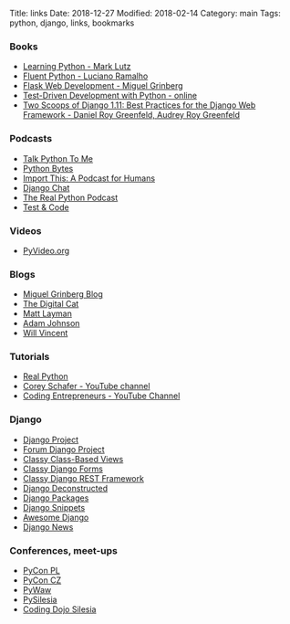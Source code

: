 Title: links
Date: 2018-12-27
Modified: 2018-02-14
Category: main
Tags: python, django, links, bookmarks


### Books

* [Learning Python - Mark Lutz](http://shop.oreilly.com/product/0636920028154.do)
* [Fluent Python - Luciano Ramalho](http://shop.oreilly.com/product/0636920032519.do)
* [Flask Web Development - Miguel Grinberg](http://shop.oreilly.com/product/0636920089056.do)
* [Test-Driven Development with Python - online](http://www.obeythetestinggoat.com/)
* [Two Scoops of Django 1.11: Best Practices for the Django Web Framework - Daniel Roy Greenfeld, Audrey Roy Greenfeld](https://www.roygreenfeld.com/collections/two-scoops-press/products/two-scoops-of-django-1-11)


### Podcasts

* [Talk Python To Me](https://talkpython.fm/)
* [Python Bytes](https://pythonbytes.fm/)
* [Import This: A Podcast for Humans](https://www.kennethreitz.org/import-this/)
* [Django Chat](https://djangochat.com/)
* [The Real Python Podcast](https://realpython.com/podcasts/rpp/)
* [Test & Code](https://testandcode.com/)


### Videos
* [PyVideo.org](https://pyvideo.org/)


### Blogs

* [Miguel Grinberg Blog](https://blog.miguelgrinberg.com/)
* [The Digital Cat](http://blog.thedigitalcatonline.com/)
* [Matt Layman](https://www.mattlayman.com/)
* [Adam Johnson](https://adamj.eu/tech/)
* [Will Vincent](https://wsvincent.com/)


### Tutorials

* [Real Python](https://realpython.com/)
* [Corey Schafer - YouTube channel](https://www.youtube.com/channel/UCCezIgC97PvUuR4_gbFUs5g)
* [Coding Entrepreneurs - YouTube Channel](https://www.youtube.com/channel/UCWEHue8kksIaktO8KTTN_zg)


### Django

* [Django Project](https://www.djangoproject.com/)
* [Forum Django Project](https://forum.djangoproject.com/)
* [Classy Class-Based Views](https://ccbv.co.uk/)
* [Classy Django Forms](https://cdf.9vo.lt/)
* [Classy Django REST Framework](http://www.cdrf.co/)
* [Django Deconstructed](https://djangodeconstructed.com/)
* [Django Packages](https://djangopackages.org/)
* [Django Snippets](https://djangosnippets.org/)
* [Awesome Django](https://github.com/wsvincent/awesome-django)
* [Django News](https://django-news.com/)


### Conferences, meet-ups

* [PyCon PL](https://pl.pycon.org/)
* [PyCon CZ](https://cz.pycon.org/)
* [PyWaw](http://pywaw.org/)
* [PySilesia](http://pysilesia.pl/)
* [Coding Dojo Silesia](https://www.meetup.com/pl-PL/Coding-Dojo-Silesia/)
